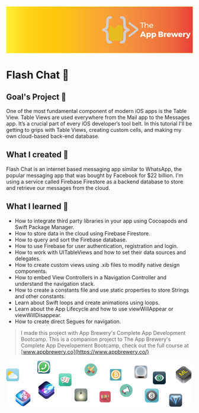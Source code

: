 ![App Brewery Banner](Documentation/AppBreweryBanner.png)

# Flash Chat 💬

## Goal's Project 🎯

One of the most fundamental component of modern iOS apps is the Table View. Table Views are used everywhere from the Mail app to the Messages app. It’s a crucial part of every iOS developer’s tool belt. In this tutorial I'll be getting to grips with Table Views, creating custom cells, and making my own cloud-based back-end database.

## What I created 🧱

Flash Chat is an internet based messaging app similar to WhatsApp, the popular messaging app that was bought by Facebook for $22 billion. I'm  using a service called Firebase Firestore as a backend database to store and retrieve our messages from the cloud. 

## What I learned 📖

* How to integrate third party libraries in your app using Cocoapods and Swift Package Manager.
* How to store data in the cloud using Firebase Firestore.
* How to query and sort the Firebase database.
* How to use Firebase for user authentication, registration and login.
* How to work with UITableViews and how to set their data sources and delegates.
* How to create custom views using .xib files to modify native design components.
* How to embed View Controllers in a Navigation Controller and understand the navigation stack.
* How to create a constants file and use static properties to store Strings and other constants.
* Learn about Swift loops and create animations using loops.
* Learn about the App Lifecycle and how to use viewWillAppear or viewWillDisappear.
* How to create direct Segues for navigation.



>I made this project with App Brewery's Complete App Development Bootcamp.
>This is a companion project to The App Brewery's Complete App Developement Bootcamp, check out the full course at [www.appbrewery.co](https://www.appbrewery.co/)

![End Banner](Documentation/readme-end-banner.png)
